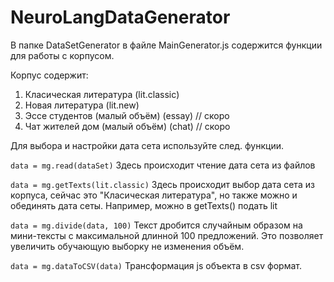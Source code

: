 # NeuroLangDataGenerator

В папке DataSetGenerator в файле MainGenerator.js содержится функции для работы с корпусом.

Корпус содержит:

  1. Класическая литература         (lit.classic)
  2. Новая литература               (lit.new)
  3. Эссе студентов (малый объём)   (essay)  // cкоро
  4. Чат жителей дом (малый объём)  (chat) // скоро
  
Для выбора и настройки дата сета используйте след. функции.

`data = mg.read(dataSet)` Здесь происходит чтение дата сета из файлов

`data = mg.getTexts(lit.classic)` Здесь происходит выбор дата сета из корпуса, сейчас это "Класическая литература", но также можно и обединять дата сеты. Например, можно в getTexts() подать lit 

`data = mg.divide(data, 100)` Текст дробится случайным образом на мини-тексты с максимальной длинной 100 предложений. Это позволяет увеличить обучающую выборку не изменения объём.

`data = mg.dataToCSV(data)` Трансформация js объекта в csv формат.
